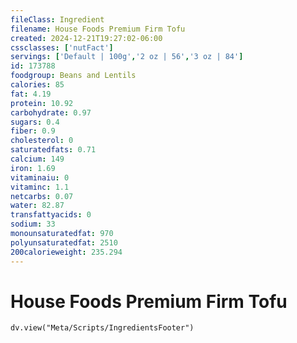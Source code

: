 ```yaml
---
fileClass: Ingredient
filename: House Foods Premium Firm Tofu
created: 2024-12-21T19:27:02-06:00
cssclasses: ['nutFact']
servings: ['Default | 100g','2 oz | 56','3 oz | 84']
id: 173788
foodgroup: Beans and Lentils
calories: 85
fat: 4.19
protein: 10.92
carbohydrate: 0.97
sugars: 0.4
fiber: 0.9
cholesterol: 0
saturatedfats: 0.71
calcium: 149
iron: 1.69
vitaminaiu: 0
vitaminc: 1.1
netcarbs: 0.07
water: 82.87
transfattyacids: 0
sodium: 33
monounsaturatedfat: 970
polyunsaturatedfat: 2510
200calorieweight: 235.294
---
```


# House Foods Premium Firm Tofu

```dataviewjs
dv.view("Meta/Scripts/IngredientsFooter")
```